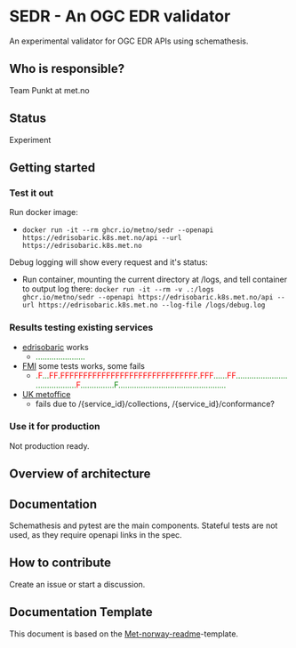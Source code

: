 # SEDR - An OGC EDR validator

An experimental validator for OGC EDR APIs using schemathesis.

## Who is responsible?

Team Punkt at met.no

## Status

Experiment

## Getting started

### Test it out

Run docker image:

- `docker run -it --rm ghcr.io/metno/sedr --openapi https://edrisobaric.k8s.met.no/api --url https://edrisobaric.k8s.met.no`

Debug logging will show every request and it's status:

- Run container, mounting the current directory at /logs, and tell container to output log there: `docker run -it --rm -v .:/logs ghcr.io/metno/sedr --openapi https://edrisobaric.k8s.met.no/api --url https://edrisobaric.k8s.met.no --log-file /logs/debug.log`

### Results testing existing services

- [edrisobaric](https://edrisobaric.k8s.met.no) works
  - <span style="color:green">......................</span>
- [FMI](https://opendata.fmi.fi/edr/) some tests works, some fails
  - <span style="color:green">.</span><span style="color:red">F</span><span style="color:green">...</span><span style="color:red">FF<span style="color:green">.</span><span style="color:red">FFFFFFFFFFFFFFFFFFFFFFFFFFFFFF<span style="color:green">.</span><span style="color:red">FFF<span style="color:green">......</span><span style="color:red">FF<span style="color:green">.........................................</span>F<span style="color:green">...............F<span style="color:green">................................................</span>
- [UK metoffice](https://labs.metoffice.gov.uk/edr)
  - fails due to /{service_id}/collections, /{service_id}/conformance?

### Use it for production

Not production ready.

## Overview of architecture

## Documentation

Schemathesis and pytest are the main components. Stateful tests are not used, as they require openapi links in the spec.

## How to contribute

Create an issue or start a discussion.

## Documentation Template

This document is based on the [Met-norway-readme](https://gitlab.met.no/maler/met-norway-readme)-template.
